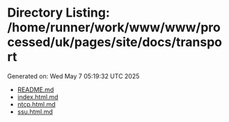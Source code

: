 # Directory Listing: /home/runner/work/www/www/processed/uk/pages/site/docs/transport
Generated on: Wed May  7 05:19:32 UTC 2025

- [README.md](README.md)
- [index.html.md](index.html.md)
- [ntcp.html.md](ntcp.html.md)
- [ssu.html.md](ssu.html.md)
